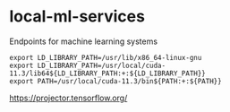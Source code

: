 # local-ml-services
Endpoints for machine learning systems


```
export LD_LIBRARY_PATH=/usr/lib/x86_64-linux-gnu
export LD_LIBRARY_PATH=/usr/local/cuda-11.3/lib64${LD_LIBRARY_PATH:+:${LD_LIBRARY_PATH}}
export PATH=/usr/local/cuda-11.3/bin${PATH:+:${PATH}}
```

https://projector.tensorflow.org/
